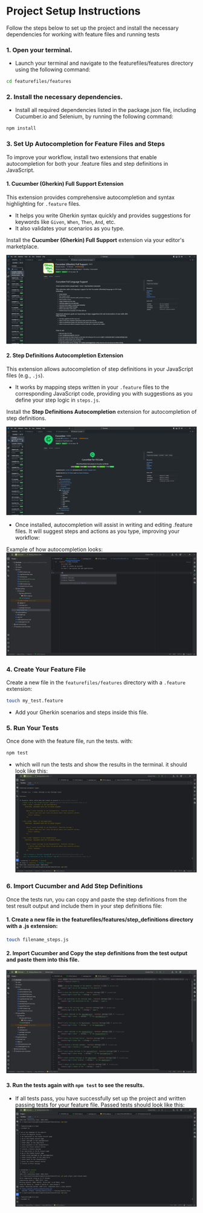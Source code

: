 # Project Setup Instructions

Follow the steps below to set up the project and install the necessary dependencies for working with feature files and running tests

### 1. Open your terminal.
- Launch your terminal and navigate to the featurefiles/features directory using the following command:
```bash
cd featurefiles/features
```
### 2. Install the necessary dependencies.
- Install all required dependencies listed in the package.json file, including Cucumber.io and Selenium, by running the following command:
```bash
npm install
```
### 3. Set Up Autocompletion for Feature Files and Steps

To improve your workflow, install two extensions that enable autocompletion for both your .feature files and step definitions in JavaScript.

#### 1. Cucumber (Gherkin) Full Support Extension
This extension provides comprehensive autocompletion and syntax highlighting for `.feature` files.

- It helps you write Gherkin syntax quickly and provides suggestions for keywords like `Given`, `When`, `Then`, `And`, etc.
- It also validates your scenarios as you type.

Install the **Cucumber (Gherkin) Full Support** extension via your editor's marketplace.

![Screenshot](/docs/cucumberFullSupport.png)

#### 2. Step Definitions Autocompletion Extension
This extension allows autocompletion of step definitions in your JavaScript files (e.g., `.js`).

- It works by mapping steps written in your `.feature` files to the corresponding JavaScript code, providing you with suggestions as you define your step logic in `steps.js`.

Install the **Step Definitions Autocompletion** extension for autocompletion of step definitions.

![Screenshot](/docs/cucumberExten.png)

- Once installed, autocompletion will assist in writing and editing .feature files. It will suggest steps and actions as you type, improving your workflow:

Example of how autocompletion looks: ![Screenshot](/docs/autocompletion.png)

### 4. Create Your Feature File

Create a new file in the `featurefiles/features` directory with a `.feature` extension:

```bash
touch my_test.feature
```
- Add your Gherkin scenarios and steps inside this file.
### 5. Run Your Tests
Once done with the feature file, run the tests. with:
```bash
npm test
```
- which will run the tests and show the results in the terminal. it should look like this:
![Screenshot](/docs/partiallyPassedTests.png)

### 6. Import Cucumber and Add Step Definitions
Once the tests run, you can copy and paste the step definitions from the test result output and include them in your step definitions file:
#### 1. Create a new file in the featurefiles/features/step_definitions directory with a .js extension:
```bash
touch filename_steps.js
```
#### 2. Import Cucumber and Copy the step definitions from the test output and paste them into this file. 
![Screenshot](/docs/jsFile.png)
#### 3. Run the tests again with `npm test` to see the results.
- If all tests pass, you have successfully set up the project and written passing tests for your feature file. Passed tests should look like this:
![Screenshot](/docs/passedTest.png)
 